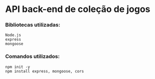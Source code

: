 # API back-end de coleção de jogos


### Bibliotecas utilizadas:

    Node.js
    express
    mongoose

### Comandos utilizados:

    npm init -y
    npm install express, mongoose, cors
